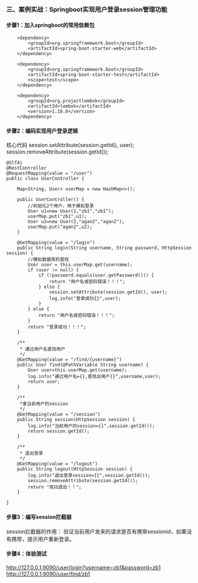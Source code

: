 
### 三、案例实战：Springboot实现用户登录session管理功能
#### 步骤1：加入springboot的常用依赖包
``` 
    <dependency>
        <groupId>org.springframework.boot</groupId>
        <artifactId>spring-boot-starter-web</artifactId>
    </dependency>

    <dependency>
        <groupId>org.springframework.boot</groupId>
        <artifactId>spring-boot-starter-test</artifactId>
        <scope>test</scope>
    </dependency>

    <dependency>
        <groupId>org.projectlombok</groupId>
        <artifactId>lombok</artifactId>
        <version>1.18.8</version>
    </dependency>
```
#### 步骤2：编码实现用户登录逻辑
核心代码 
session.setAttribute(session.getId(), user);
session.removeAttribute(session.getId());
``` 
@Slf4j
@RestController
@RequestMapping(value = "/user")
public class UserController {

    Map<String, User> userMap = new HashMap<>();

    public UserController() {
        //初始化2个用户，用于模拟登录
        User u1=new User(1,"zb1","zb1");
        userMap.put("zb1",u1);
        User u2=new User(2,"agan2","agan2");
        userMap.put("agan2",u2);
    }

    @GetMapping(value = "/login")
    public String login(String username, String password, HttpSession session) {
        //模拟数据库的查找
        User user = this.userMap.get(username);
        if (user != null) {
            if (!password.equals(user.getPassword())) {
                return "用户名或密码错误！！！";
            } else {
                session.setAttribute(session.getId(), user);
                log.info("登录成功{}",user);
            }
        } else {
            return "用户名或密码错误！！！";
        }
        return "登录成功！！！";
    }

    /**
     * 通过用户名查找用户
     */
    @GetMapping(value = "/find/{username}")
    public User find(@PathVariable String username) {
        User user=this.userMap.get(username);
        log.info("通过用户名={},查找出用户{}",username,user);
        return user;
    }

    /**
     *拿当前用户的session
     */
    @GetMapping(value = "/session")
    public String session(HttpSession session) {
        log.info("当前用户的session={}",session.getId());
        return session.getId();
    }

    /**
     * 退出登录
     */
    @GetMapping(value = "/logout")
    public String logout(HttpSession session) {
        log.info("退出登录session={}",session.getId());
        session.removeAttribute(session.getId());
        return "成功退出！！";
    }

}
```
#### 步骤3：编写session拦截器
session拦截器的作用：
验证当前用户发来的请求是否有携带sessionid，如果没有携带，提示用户重新登录。

#### 步骤4：体验测试
http://127.0.0.1:9090/user/login?username=zb1&password=zb1
http://127.0.0.1:9090/user/find/zb1